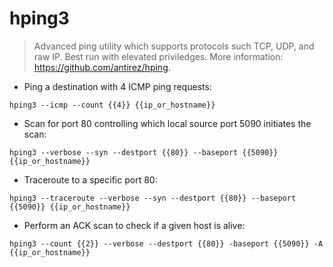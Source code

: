 # hping3

> Advanced ping utility which supports protocols such TCP, UDP, and raw IP.
> Best run with elevated priviledges.
> More information: <https://github.com/antirez/hping>.

- Ping a destination with 4 ICMP ping requests:

`hping3 --icmp --count {{4}} {{ip_or_hostname}}`

- Scan for port 80 controlling which local source port 5090 initiates the scan:

`hping3 --verbose --syn --destport {{80}} --baseport {{5090}} {{ip_or_hostname}}`

- Traceroute to a specific port 80:

`hping3 --traceroute --verbose --syn --destport {{80}} --baseport {{5090}} {{ip_or_hostname}}`

- Perform an ACK scan to check if a given host is alive:

`hping3 --count {{2}} --verbose --destport {{80}} -baseport {{5090}} -A {{ip_or_hostname}}`
